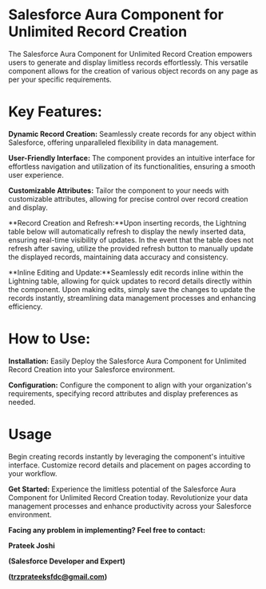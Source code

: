 # Salesforce Aura Component for Unlimited Record Creation

The Salesforce Aura Component for Unlimited Record Creation empowers users to generate and display limitless records effortlessly. This versatile component allows for the creation of various object records on any page as per your specific requirements.

# Key Features:

**Dynamic Record Creation:** Seamlessly create records for any object within Salesforce, offering unparalleled flexibility in data management.

**User-Friendly Interface:** The component provides an intuitive interface for effortless navigation and utilization of its functionalities, ensuring a smooth user experience.

**Customizable Attributes:** Tailor the component to your needs with customizable attributes, allowing for precise control over record creation and display.

**Record Creation and Refresh:**Upon inserting records, the Lightning table below will automatically refresh to display the newly inserted data, ensuring real-time visibility of updates.
In the event that the table does not refresh after saving, utilize the provided refresh button to manually update the displayed records, maintaining data accuracy and consistency.

**Inline Editing and Update:**Seamlessly edit records inline within the Lightning table, allowing for quick updates to record details directly within the component.
Upon making edits, simply save the changes to update the records instantly, streamlining data management processes and enhancing efficiency.

# How to Use:

**Installation:** Easily Deploy the Salesforce Aura Component for Unlimited Record Creation into your Salesforce environment.

**Configuration:** Configure the component to align with your organization's requirements, specifying record attributes and display preferences as needed.

# Usage

Begin creating records instantly by leveraging the component's intuitive interface. Customize record details and placement on pages according to your workflow.

**Get Started:**
Experience the limitless potential of the Salesforce Aura Component for Unlimited Record Creation today. Revolutionize your data management processes and enhance productivity across your Salesforce environment.

**Facing any problem in implementing? Feel free to contact:**

**Prateek Joshi**

**(Salesforce Developer and Expert)**

**(trzprateeksfdc@gmail.com)**

